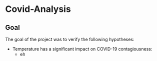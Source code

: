 # Covid-Analysis

## Goal

The goal of the project was to verify the following hypotheses:

* Temperature has a significant impact on COVID-19 contagiousness:
  * eh

